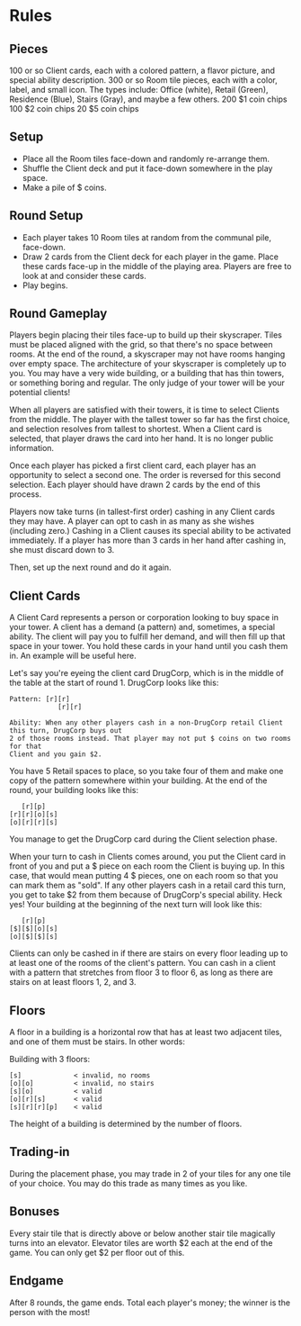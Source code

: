 Rules
=====


Pieces
------
100 or so Client cards, each with a colored pattern, a flavor picture, and special ability description.
300 or so Room tile pieces, each with a color, label, and small icon. The types include: Office (white), Retail (Green), Residence (Blue), Stairs (Gray), and maybe a few others.
200 $1 coin chips
100 $2 coin chips
20 $5 coin chips

Setup
-----
* Place all the Room tiles face-down and randomly re-arrange them. 
* Shuffle the Client deck and put it face-down somewhere in the play space. 
* Make a pile of $ coins. 

Round Setup
-----------
* Each player takes 10 Room tiles at random from the communal pile, face-down. 
* Draw 2 cards from the Client deck for each player in the game. Place these cards face-up in the middle of the playing area. Players are free to look at and consider these cards.
* Play begins.


Round Gameplay
--------------
Players begin placing their tiles face-up to build up their skyscraper. Tiles must be placed aligned with the grid, so that there's no space between rooms. At the end of the round, a skyscraper may not have rooms hanging over empty space. The architecture of your skyscraper is completely up to you. You may have a very wide building, or a building that has thin towers, or something boring and regular. The only judge of your tower will be your potential clients! 

When all players are satisfied with their towers, it is time to select Clients from the middle. The player with the tallest tower so far has the first choice, and selection resolves from tallest to shortest. When a Client card is selected, that player draws the card into her hand. It is no longer public information.

Once each player has picked a first client card, each player has an opportunity to select a second one. The order is reversed for this second selection. Each player should have drawn 2 cards by the end of this process. 

Players now take turns (in tallest-first order) cashing in any Client cards they may have. A player can opt to cash in as many as she wishes (including zero.) Cashing in a Client causes its special ability to be activated immediately. If a player has more than 3 cards in her hand after cashing in, she must discard down to 3. 

Then, set up the next round and do it again.

Client Cards
------------
A Client Card represents a person or corporation looking to buy space in your tower. A client has a demand (a pattern) and, sometimes, a special ability. The client will pay you to fulfill her demand, and will then fill up that space in your tower. You hold these cards in your hand until you cash them in. An example will be useful here.

Let's say you're eyeing the client card DrugCorp, which is in the middle of the table at the start of round 1. DrugCorp looks like this:

	Pattern: [r][r]
	            [r][r]

	Ability: When any other players cash in a non-DrugCorp retail Client this turn, DrugCorp buys out
	2 of those rooms instead. That player may not put $ coins on two rooms for that
	Client and you gain $2. 

You have 5 Retail spaces to place, so you take four of them and make one copy of the pattern somewhere within your building. At the end of the round, your building looks like this:

	   [r][p]
	[r][r][o][s]   
	[o][r][r][s]

You manage to get the DrugCorp card during the Client selection phase.

When your turn to cash in Clients comes around, you put the Client card in front of you and put a $ piece on each room the Client is buying up. In this case, that would mean putting 4 $ pieces, one on each room so that you can mark them as "sold". If any other players cash in a retail card this turn, you get to take $2 from them because of DrugCorp's special ability. Heck yes! Your building at the beginning of the next turn will look like this:

	   [r][p]
	[$][$][o][s]   
	[o][$][$][s]

Clients can only be cashed in if there are stairs on every floor leading up to at least one of the rooms of the client's pattern. You can cash in a client with a pattern that stretches from floor 3 to floor 6, as long as there are stairs on at least floors 1, 2, and 3. 

Floors
------
A floor in a building is a horizontal row that has at least two adjacent tiles, and one of them must be stairs. In other words:

Building with 3 floors:

	[s]				< invalid, no rooms
	[o][o]			< invalid, no stairs
	[s][o]			< valid
	[o][r][s]		< valid
	[s][r][r][p]	< valid

The height of a building is determined by the number of floors.

Trading-in
----------
During the placement phase, you may trade in 2 of your tiles for any one tile of your choice. You may do this trade as many times as you like.

Bonuses
-------
Every stair tile that is directly above or below another stair tile magically turns into an elevator. Elevator tiles are worth $2 each at the end of the game. You can only get $2 per floor out of this. 

Endgame
--------
After 8 rounds, the game ends. Total each player's money; the winner is the person with the most!


